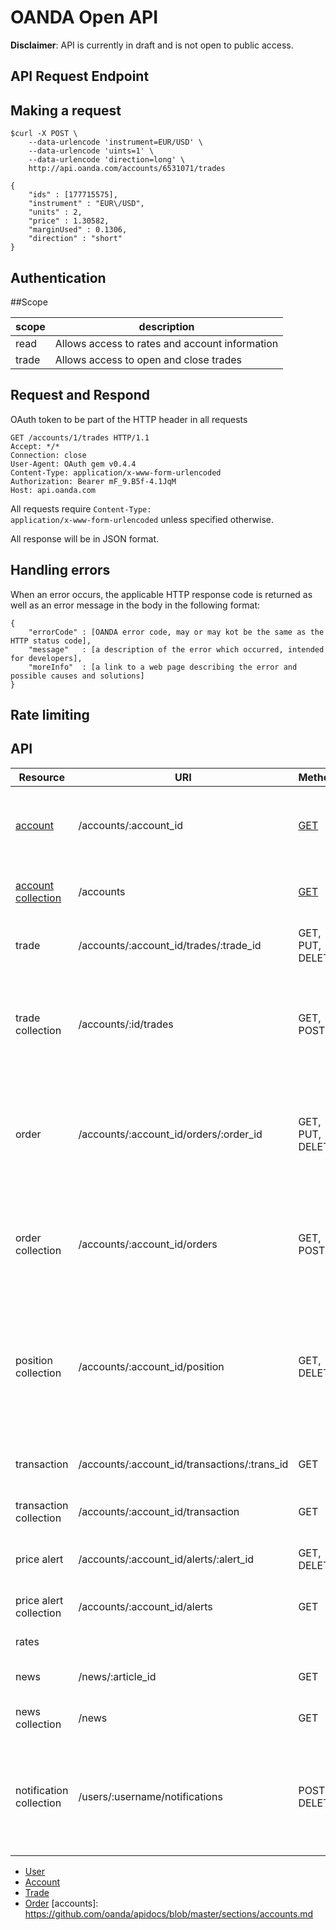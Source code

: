 OANDA Open API
==============

**Disclaimer**: API is currently in draft and is not open to public access.

API Request Endpoint
--------------------

Making a request
----------------

```shell
$curl -X POST \
    --data-urlencode 'instrument=EUR/USD' \
    --data-urlencode 'uints=1' \
    --data-urlencode 'direction=long' \
    http://api.oanda.com/accounts/6531071/trades

{
    "ids" : [177715575],
    "instrument" : "EUR\/USD",
    "units" : 2,
    "price" : 1.30582,
    "marginUsed" : 0.1306,
    "direction" : "short"
}
```


Authentication
--------------

##Scope

| scope | description |
| ----- | ----------- |
| read  | Allows access to rates and account information |
| trade | Allows access to open and close trades |

Request and Respond
------------------
OAuth token to be part of the HTTP header in all requests

    GET /accounts/1/trades HTTP/1.1
    Accept: */*
    Connection: close
    User-Agent: OAuth gem v0.4.4
    Content-Type: application/x-www-form-urlencoded
    Authorization: Bearer mF_9.B5f-4.1JqM
    Host: api.oanda.com

All requests require <code>Content-Type: application/x-www-form-urlencoded</code> unless specified otherwise.

All response will be in JSON format.

Handling errors
----------------

When an error occurs, the applicable HTTP response code is returned as well as an error message in the body in the following format:

```shell
{
    "errorCode" : [OANDA error code, may or may kot be the same as the HTTP status code],
    "message"   : [a description of the error which occurred, intended for developers],
    "moreInfo"  : [a link to a web page describing the error and possible causes and solutions]
}
```

Rate limiting
-------------

API
---

| Resource | URI | Methods | Description |
| -------- | -------- | ------- | ----------- |
| [account](accounts) | /accounts/:account_id  | [GET](https://github.com/oanda/apidocs/blob/master/sections/accounts.md)    | Contains account information for a specific account |
| [account collection](acconts#get-accountsaccount_id) | /accounts | [GET](apidocs/blob/master/sections/accounts.md) | Contains list of accounts for a specific user |
| trade | /accounts/:account_id/trades/:trade_id | GET, PUT, DELETE | Contains info of a specific trade. |
| trade collection | /accounts/:id/trades | GET, POST | Contain a list of trade for a specific account. Use POST to create new trades |
| order | /accounts/:account_id/orders/:order_id | GET, PUT, DELETE | Contains info of a specific order. GET to retrieve info. PUT to change, DELETE to delete.|
| order collection | /accounts/:account_id/orders | GET, POST | Contain a list of trade for a specific account. Use POST to create new trades |
| position collection | /accounts/:account_id/position | GET, DELETE | Contain a list of positions for a specific account. Use GET to retrieve. DELTE to delete existing position. |
| transaction | /accounts/:account_id/transactions/:trans_id | GET | Contains info of a specific transaction. |
| transaction collection | /accounts/:account_id/transaction | GET | Contains info of a list transactions. |
| price alert | /accounts/:account_id/alerts/:alert_id | GET, DELETE | Contains info of a specific transaction. |
| price alert collection | /accounts/:account_id/alerts | GET | Contains info of a list transactions. |
| rates | | | Market rates data. |
| news | /news/:article_id | GET | Retrieves the body of a news item. |
| news collection | /news | GET | Contains a list of news items. |
| notification collection | /users/:username/notifications | POST, DELETE | Contains a list of devices registered for notification for :username's accounts |


* [User](https://github.com/oanda/openapi/blob/master/sections/users.md)
* [Account](https://github.com/oanda/openapi/blob/master/sections/Accounts.md)
* [Trade](https://github.com/oanda/openapi/blob/master/sections/Trade.md)
* [Order](https://github.com/oanda/openapi/blob/master/sections/Order.md)
[accounts]: https://github.com/oanda/apidocs/blob/master/sections/accounts.md

